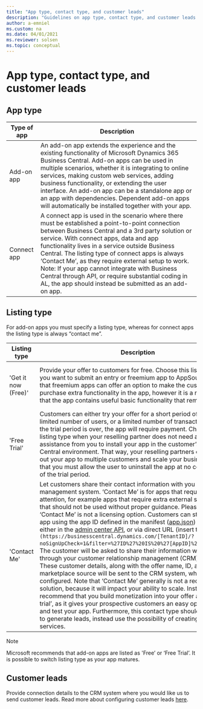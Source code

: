 ```yaml
---
title: "App type, contact type, and customer leads"
description: "Guidelines on app type, contact type, and customer leads."
author: a-emniel
ms.custom: na
ms.date: 04/01/2021
ms.reviewer: solsen
ms.topic: conceptual
---
```


# App type, contact type, and customer leads

## App type

| Type of app| Description |
|-------------|--------------|
|Add-on app | An add-on app extends the experience and the existing functionality of Microsoft Dynamics 365 Business Central. Add-on apps can be used in multiple scenarios, whether it is integrating to online services, making custom web services, adding business functionality, or extending the user interface. An add-on app can be a standalone app or an app with dependencies. Dependent add-on apps will automatically be installed together with your app. |
Connect app | A connect app is used in the scenario where there must be established a point-to-point connection between Business Central and a 3rd party solution or service. With connect apps, data and app functionality lives in a service outside Business Central. The listing type of connect apps is always ‘Contact Me’, as they require external setup to work. Note: If your app cannot integrate with Business Central through API, or require substantial coding in AL, the app should instead be submitted as an add-on app.

## Listing type

For add-on apps you must specify a listing type, whereas for connect apps the listing type is always “contact me”.  

|Listing type | Description | Button in AppSource | 
|-----------|--------------|--------------|
|'Get it now (Free)'|Provide your offer to customers for free. Choose this listing type, if you want to submit an entry or freemium app to AppSource. Note that freemium apps can offer an option to make the customer purchase extra functionality in the app, however it is a requirement that the app contains useful basic functionality that remains free. | A 'Get It Now' button will appear on your offer's storefront. 
|'Free Trial'| Customers can either try your offer for a short period of time, a limited number of users, or a limited number of transactions. When the trial period is over, the app will require payment. Choose this listing type when your reselling partner does not need additional assistance from you to install your app in the customer’s Business Central environment. That way, your reselling partners can easily roll out your app to multiple customers and scale your business. Note that you must allow the user to uninstall the app at no cost at the end of the trial period.|A 'Free Trial' button will appear on your offer’s storefront. 
|'Contact Me' | Let customers share their contact information with you via your lead management system. ‘Contact Me’ is for apps that require special attention, for example apps that require extra external setup or apps that should not be used without proper guidance. Please note that ‘Contact Me’ is not a licensing option. Customers can still install the app using the app ID defined in the manifest ([app.json](../devenv-json-files.md#Appjson)) of the app, either in the [admin center API](/dynamics365/business-central/dev-itpro/administration/administration-center-api), or via direct URL (insert tenantId) `(https://businesscentral.dynamics.com/[TenantID]/?noSignUpCheck=1&filter=%27ID%27%20IS%20%27[AppID]%27&page=2503)`. The customer will be asked to share their information with Microsoft through your customer relationship management (CRM) system. These customer details, along with the offer name, ID, and marketplace source will be sent to the CRM system, which you've configured. Note that ‘Contact Me’ generally is not a recommended solution, because it will impact your ability to scale. Instead, we recommend that you build monetization into your offer and use ‘Free trial’, as it gives your prospective customers an easy option to try out and test your app. Furthermore, this contact type should not be used to generate leads, instead use the possibility of creating consulting services.  | A 'Contact Me' button will appear on your offer's storefront.|

> [!NOTE]  
> Microsoft recommends that add-on apps are listed as 'Free’ or ‘Free Trial’. It is possible to switch listing type as your app matures.  

## Customer leads

Provide connection details to the CRM system where you would like us to send customer leads. Read more about configuring customer leads
[here](/azure/marketplace/partner-center-portal/commercial-marketplace-get-customer-leads#connect-to-your-crm-system).
